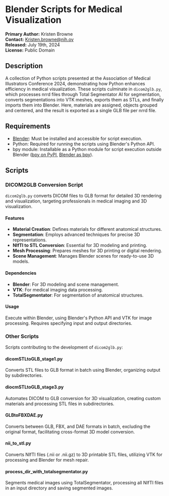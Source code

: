 # Blender Scripts for Medical Visualization

**Primary Author:** Kristen Browne  
**Contact:** [Kristen.browne@nih.ov](mailto:Kristen.browne@nih.ov)  
**Released:** July 19th, 2024  
**License:** Public Domain  

## Description
A collection of Python scripts presented at the Association of Medical Illustrators Conference 2024, demonstrating how Python enhances efficiency in medical visualization. These scripts culminate in `dicom2glb.py`, which processes nrrd files through Total Segmentator AI for segmentation, converts segmentations into VTK meshes, exports them as STLs, and finally imports them into Blender. Here, materials are assigned, objects grouped and centered, and the result is exported as a single GLB file per nrrd file.

## Requirements

- [Blender](https://www.blender.org/download/): Must be installed and accessible for script execution.
- Python: Required for running the scripts using Blender's Python API.
- bpy module: Installable as a Python module for script execution outside Blender ([bpy on PyPI](https://pypi.org/project/bpy/), [Blender as bpy](https://docs.blender.org/api/current/info_advanced_blender_as_bpy.html)).

## Scripts

### DICOM2GLB Conversion Script

`dicom2glb.py` converts DICOM files to GLB format for detailed 3D rendering and visualization, targeting professionals in medical imaging and 3D visualization.

#### Features

- **Material Creation**: Defines materials for different anatomical structures.
- **Segmentation**: Employs advanced techniques for precise 3D representations.
- **NIfTI to STL Conversion**: Essential for 3D modeling and printing.
- **Mesh Processing**: Prepares meshes for 3D printing or digital rendering.
- **Scene Management**: Manages Blender scenes for ready-to-use 3D models.

#### Dependencies

- **Blender**: For 3D modeling and scene management.
- **VTK**: For medical imaging data processing.
- **TotalSegmentator**: For segmentation of anatomical structures.

#### Usage

Execute within Blender, using Blender's Python API and VTK for image processing. Requires specifying input and output directories.

### Other Scripts

Scripts contributing to the development of `dicom2glb.py`:

#### dicomSTLtoGLB_stage1.py
Converts STL files to GLB format in batch using Blender, organizing output by subdirectories.

#### diocmSTLtoGLB_stage3.py
Automates DICOM to GLB conversion for 3D visualization, creating custom materials and processing STL files in subdirectories.

#### GLBtoFBXDAE.py
Converts between GLB, FBX, and DAE formats in batch, excluding the original format, facilitating cross-format 3D model conversion.

#### nii_to_stl.py
Converts NIfTI files (.nii or .nii.gz) to 3D printable STL files, utilizing VTK for processing and Blender for mesh repair.

#### process_dir_with_totalsegmentator.py
Segments medical images using TotalSegmentator, processing all NIfTI files in an input directory and saving segmented images.





